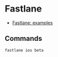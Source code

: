 # Fastlane

- [Fastlane: examples](https://github.com/fastlane/examples/tree/master/Shop.com)

## Commands

```
fastlane ios beta
```
